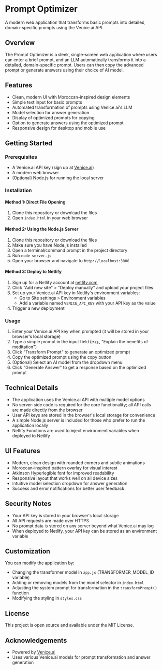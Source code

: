 # Prompt Optimizer

A modern web application that transforms basic prompts into detailed, domain-specific prompts using the Venice.ai API.

## Overview

The Prompt Optimizer is a sleek, single-screen web application where users can enter a brief prompt, and an LLM automatically transforms it into a detailed, domain-specific prompt. Users can then copy the advanced prompt or generate answers using their choice of AI model.

## Features

- Clean, modern UI with Moroccan-inspired design elements
- Simple text input for basic prompts
- Automated transformation of prompts using Venice.ai's LLM
- Model selection for answer generation
- Display of optimized prompts for copying
- Option to generate answers using the optimized prompt
- Responsive design for desktop and mobile use

## Getting Started

### Prerequisites

- A Venice.ai API key (sign up at [Venice.ai](https://venice.ai))
- A modern web browser
- (Optional) Node.js for running the local server

### Installation

#### Method 1: Direct File Opening
1. Clone this repository or download the files
2. Open `index.html` in your web browser

#### Method 2: Using the Node.js Server
1. Clone this repository or download the files
2. Make sure you have Node.js installed
3. Open a terminal/command prompt in the project directory
4. Run `node server.js`
5. Open your browser and navigate to `http://localhost:3000`

#### Method 3: Deploy to Netlify
1. Sign up for a Netlify account at [netlify.com](https://netlify.com)
2. Click "Add new site" > "Deploy manually" and upload your project files
3. Set up your Venice.ai API key in Netlify's environment variables:
   - Go to Site settings > Environment variables
   - Add a variable named `VENICE_API_KEY` with your API key as the value
4. Trigger a new deployment

### Usage

1. Enter your Venice.ai API key when prompted (it will be stored in your browser's local storage)
2. Type a simple prompt in the input field (e.g., "Explain the benefits of meditation")
3. Click "Transform Prompt" to generate an optimized prompt
4. Copy the optimized prompt using the copy button
5. (Optional) Select an AI model from the dropdown menu
6. Click "Generate Answer" to get a response based on the optimized prompt

## Technical Details

- The application uses the Venice.ai API with multiple model options
- No server-side code is required for the core functionality; all API calls are made directly from the browser
- User API keys are stored in the browser's local storage for convenience
- A simple Node.js server is included for those who prefer to run the application locally
- Netlify Functions are used to inject environment variables when deployed to Netlify

## UI Features

- Modern, clean design with rounded corners and subtle animations
- Moroccan-inspired pattern overlay for visual interest
- Atkinson Hyperlegible font for improved readability
- Responsive layout that works well on all device sizes
- Intuitive model selection dropdown for answer generation
- Success and error notifications for better user feedback

## Security Notes

- Your API key is stored in your browser's local storage
- All API requests are made over HTTPS
- No prompt data is stored on any server beyond what Venice.ai may log
- When deployed to Netlify, your API key can be stored as an environment variable

## Customization

You can modify the application by:

- Changing the transformer model in `app.js` (TRANSFORMER_MODEL_ID variable)
- Adding or removing models from the model selector in `index.html`
- Adjusting the system prompt for transformation in the `transformPrompt()` function
- Modifying the styling in `styles.css`

## License

This project is open source and available under the MIT License.

## Acknowledgements

- Powered by [Venice.ai](https://venice.ai)
- Uses various Venice.ai models for prompt transformation and answer generation 